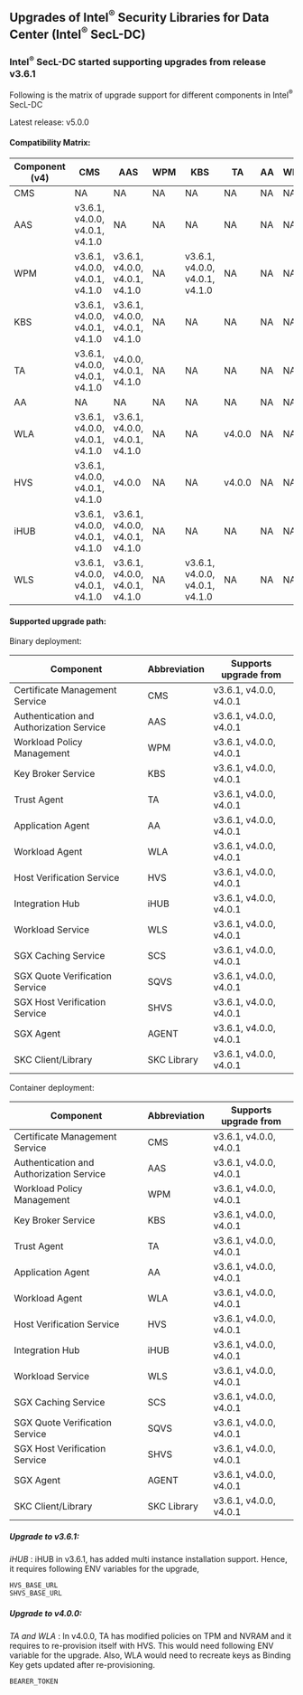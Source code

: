 ## Upgrades of Intel<sup>®</sup> Security Libraries for Data Center (Intel<sup>®</sup> SecL-DC)

### Intel<sup>®</sup> SecL-DC started supporting upgrades from release v3.6.1

Following is the matrix of upgrade support for different components in Intel<sup>®</sup> SecL-DC

Latest release: v5.0.0
#### Compatibility Matrix:

| Component (v4) | CMS                            | AAS                            | WPM | KBS                            | TA     | AA  | WLA | HVS                            | iHUB | WLS                            |
| -------------- | ------------------------------ | ------------------------------ | --- | ------------------------------ | ------ | --- | --- | ------------------------------ | ---- | ------------------------------ |
| CMS            | NA                             | NA                             | NA  | NA                             | NA     | NA  | NA  | NA                             | NA   | NA                             |
| AAS            | v3.6.1, v4.0.0, v4.0.1, v4.1.0 | NA                             | NA  | NA                             | NA     | NA  | NA  | NA                             | NA   | NA                             |
| WPM            | v3.6.1, v4.0.0, v4.0.1, v4.1.0 | v3.6.1, v4.0.0, v4.0.1, v4.1.0 | NA  | v3.6.1, v4.0.0, v4.0.1, v4.1.0 | NA     | NA  | NA  | NA                             | NA   | NA                             |
| KBS            | v3.6.1, v4.0.0, v4.0.1, v4.1.0 | v3.6.1, v4.0.0, v4.0.1, v4.1.0 | NA  | NA                             | NA     | NA  | NA  | NA                             | NA   | NA                             |
| TA             | v3.6.1, v4.0.0, v4.0.1, v4.1.0 | v4.0.0, v4.0.1, v4.1.0         | NA  | NA                             | NA     | NA  | NA  | v4.0.0, v4.0.1, v4.1.0         | NA   | NA                             |
| AA             | NA                             | NA                             | NA  | NA                             | NA     | NA  | NA  | NA                             | NA   | NA                             |
| WLA            | v3.6.1, v4.0.0, v4.0.1, v4.1.0 | v3.6.1, v4.0.0, v4.0.1, v4.1.0 | NA  | NA                             | v4.0.0 | NA  | NA  | NA                             | NA   | v3.6.1, v4.0.0, v4.0.1, v4.1.0 |
| HVS            | v3.6.1, v4.0.0, v4.0.1, v4.1.0 | v4.0.0                         | NA  | NA                             | v4.0.0 | NA  | NA  | NA                             | NA   | NA                             |
| iHUB           | v3.6.1, v4.0.0, v4.0.1, v4.1.0 | v3.6.1, v4.0.0, v4.0.1, v4.1.0 | NA  | NA                             | NA     | NA  | NA  | v3.6.1, v4.0.0, v4.0.1, v4.1.0 | NA   | NA                             |
| WLS            | v3.6.1, v4.0.0, v4.0.1, v4.1.0 | v3.6.1, v4.0.0, v4.0.1, v4.1.0 | NA  | v3.6.1, v4.0.0, v4.0.1, v4.1.0 | NA     | NA  | NA  | NA                             | NA   | NA                             |

#### Supported upgrade path:

Binary deployment:

| Component                                | Abbreviation | Supports upgrade from  |
| ---------------------------------------- | ------------ | ---------------------- |
| Certificate Management Service           | CMS          | v3.6.1, v4.0.0, v4.0.1 |
| Authentication and Authorization Service | AAS          | v3.6.1, v4.0.0, v4.0.1 |
| Workload Policy Management               | WPM          | v3.6.1, v4.0.0, v4.0.1 |
| Key Broker Service                       | KBS          | v3.6.1, v4.0.0, v4.0.1 |
| Trust Agent                              | TA           | v3.6.1, v4.0.0, v4.0.1 |
| Application Agent                        | AA           | v3.6.1, v4.0.0, v4.0.1 |
| Workload Agent                           | WLA          | v3.6.1, v4.0.0, v4.0.1 |
| Host Verification Service                | HVS          | v3.6.1, v4.0.0, v4.0.1 |
| Integration Hub                          | iHUB         | v3.6.1, v4.0.0, v4.0.1 |
| Workload Service                         | WLS          | v3.6.1, v4.0.0, v4.0.1 |
| SGX Caching Service                      | SCS          | v3.6.1, v4.0.0, v4.0.1 |
| SGX Quote Verification Service           | SQVS         | v3.6.1, v4.0.0, v4.0.1 |
| SGX Host Verification Service            | SHVS         | v3.6.1, v4.0.0, v4.0.1 |
| SGX Agent                                | AGENT        | v3.6.1, v4.0.0, v4.0.1 |
| SKC Client/Library                       | SKC Library  | v3.6.1, v4.0.0, v4.0.1 |

Container deployment:

| Component                                | Abbreviation | Supports upgrade from  |
| ---------------------------------------- | ------------ | ---------------------- |
| Certificate Management Service           | CMS          | v3.6.1, v4.0.0, v4.0.1 |
| Authentication and Authorization Service | AAS          | v3.6.1, v4.0.0, v4.0.1 |
| Workload Policy Management               | WPM          | v3.6.1, v4.0.0, v4.0.1 |
| Key Broker Service                       | KBS          | v3.6.1, v4.0.0, v4.0.1 |
| Trust Agent                              | TA           | v3.6.1, v4.0.0, v4.0.1 |
| Application Agent                        | AA           | v3.6.1, v4.0.0, v4.0.1 |
| Workload Agent                           | WLA          | v3.6.1, v4.0.0, v4.0.1 |
| Host Verification Service                | HVS          | v3.6.1, v4.0.0, v4.0.1 |
| Integration Hub                          | iHUB         | v3.6.1, v4.0.0, v4.0.1 |
| Workload Service                         | WLS          | v3.6.1, v4.0.0, v4.0.1 |
| SGX Caching Service                      | SCS          | v3.6.1, v4.0.0, v4.0.1 |
| SGX Quote Verification Service           | SQVS         | v3.6.1, v4.0.0, v4.0.1 |
| SGX Host Verification Service            | SHVS         | v3.6.1, v4.0.0, v4.0.1 |
| SGX Agent                                | AGENT        | v3.6.1, v4.0.0, v4.0.1 |
| SKC Client/Library                       | SKC Library  | v3.6.1, v4.0.0, v4.0.1 |

##### Upgrade to v3.6.1:

_iHUB_ :
iHUB in v3.6.1, has added multi instance installation support. Hence, it requires following ENV variables for the upgrade,

```shell
HVS_BASE_URL
SHVS_BASE_URL
```

##### Upgrade to v4.0.0:

_TA and WLA_ :
In v4.0.0, TA has modified policies on TPM and NVRAM and it requires to re-provision itself with HVS. This would need following
ENV variable for the upgrade. Also, WLA would need to recreate keys as Binding Key gets updated after re-provisioning.

```shell
BEARER_TOKEN
```
